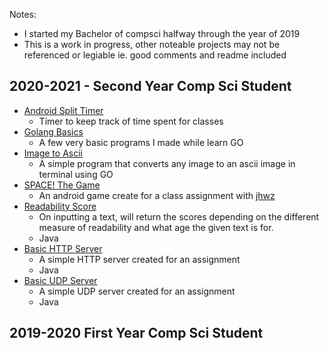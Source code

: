 Notes:
* I started my Bachelor of compsci halfway through the year of 2019
* This is a work in progress, other noteable projects may not be referenced or legiable ie. good comments and readme included

## 2020-2021 - Second Year Comp Sci Student

* [Android Split Timer](https://github.com/BlaviButcher/AndroidSplitTimer)
  * Timer to keep track of time spent for classes
* [Golang Basics](https://github.com/BlaviButcher/headfirstgo)
  * A few very basic programs I made while learn GO
* [Image to Ascii](https://github.com/BlaviButcher/imgToAscii)
  * A simple program that converts any image to an ascii image in terminal using GO 
* [SPACE! The Game](https://github.com/BlaviButcher/AndroidSpaceGame)
  * An android game create for a class assignment with [jhwz](https://github.com/jhwz)  
* [Readability Score](https://github.com/BlaviButcher/ReadabilityScore)
  * On inputting a text, will return the scores depending on the different measure of readability and what age the given text is for. 
  * Java
* [Basic HTTP Server](https://github.com/BlaviButcher/RealHTTPServer)
  * A simple HTTP server created for an assignment
  * Java
* [Basic UDP Server](https://github.com/BlaviButcher/UDP_Server)
  * A simple UDP server created for an assignment
  * Java

## 2019-2020 First Year Comp Sci Student
